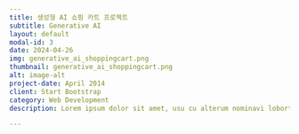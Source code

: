 ```yaml
---
title: 생성형 AI 쇼핑 카트 프로젝트
subtitle: Generative AI
layout: default
modal-id: 3
date: 2024-04-26
img: generative_ai_shoppingcart.png
thumbnail: generative_ai_shoppingcart.png
alt: image-alt
project-date: April 2014
client: Start Bootstrap
category: Web Development
description: Lorem ipsum dolor sit amet, usu cu alterum nominavi lobortis. At duo novum diceret. Tantas apeirian vix et, usu sanctus postulant inciderint ut, populo diceret necessitatibus in vim. Cu eum dicam feugiat noluisse.

---
```

